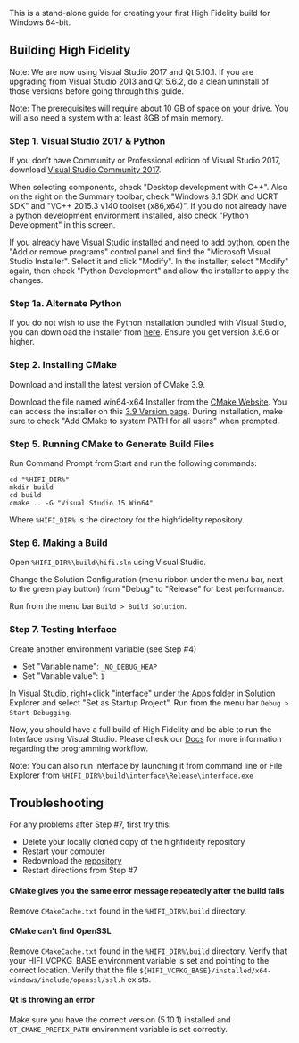 This is a stand-alone guide for creating your first High Fidelity build for Windows 64-bit.  
## Building High Fidelity
Note: We are now using Visual Studio 2017 and Qt 5.10.1. If you are upgrading from Visual Studio 2013 and Qt 5.6.2, do a clean uninstall of those versions before going through this guide.  

Note: The prerequisites will require about 10 GB of space on your drive. You will also need a system with at least 8GB of main memory.

### Step 1. Visual Studio 2017 & Python

If you don’t have Community or Professional edition of Visual Studio 2017, download [Visual Studio Community 2017](https://www.visualstudio.com/downloads/).

When selecting components, check "Desktop development with C++".  Also on the right on the Summary toolbar, check "Windows 8.1 SDK and UCRT SDK" and "VC++ 2015.3 v140 toolset (x86,x64)".  If you do not already have a python development environment installed, also check  "Python Development" in this screen.

If you already have Visual Studio installed and need to add python, open the "Add or remove programs" control panel and find the "Microsoft Visual Studio Installer".  Select it and click "Modify".  In the installer, select "Modify" again, then check "Python Development" and allow the installer to apply the changes.

### Step 1a.  Alternate Python

If you do not wish to use the Python installation bundled with Visual Studio, you can download the installer from [here](https://www.python.org/downloads/).  Ensure you get version 3.6.6 or higher.

### Step 2. Installing CMake

Download and install the latest version of CMake 3.9.

Download the file named win64-x64 Installer from the [CMake Website](https://cmake.org/download/). You can access the installer on this [3.9 Version page](https://cmake.org/files/v3.9/). During installation, make sure to check "Add CMake to system PATH for all users" when prompted.
### Step 5. Running CMake to Generate Build Files

Run Command Prompt from Start and run the following commands:
```
cd "%HIFI_DIR%"
mkdir build
cd build
cmake .. -G "Visual Studio 15 Win64"
```

Where `%HIFI_DIR%` is the directory for the highfidelity repository.

### Step 6. Making a Build

Open `%HIFI_DIR%\build\hifi.sln` using Visual Studio.

Change the Solution Configuration (menu ribbon under the menu bar, next to the green play button) from "Debug" to "Release" for best performance.

Run from the menu bar `Build > Build Solution`.

### Step 7. Testing Interface

Create another environment variable (see Step #4)
* Set "Variable name": `_NO_DEBUG_HEAP`
* Set "Variable value": `1`

In Visual Studio, right+click "interface" under the Apps folder in Solution Explorer and select "Set as Startup Project". Run from the menu bar `Debug > Start Debugging`.

Now, you should have a full build of High Fidelity and be able to run the Interface using Visual Studio. Please check our [Docs](https://wiki.highfidelity.com/wiki/Main_Page) for more information regarding the programming workflow.

Note: You can also run Interface by launching it from command line or File Explorer from `%HIFI_DIR%\build\interface\Release\interface.exe`

## Troubleshooting

For any problems after Step #7, first try this:
* Delete your locally cloned copy of the highfidelity repository
* Restart your computer
* Redownload the [repository](https://github.com/highfidelity/hifi)
* Restart directions from Step #7

#### CMake gives you the same error message repeatedly after the build fails

Remove `CMakeCache.txt` found in the `%HIFI_DIR%\build` directory.

#### CMake can't find OpenSSL

Remove `CMakeCache.txt` found in the `%HIFI_DIR%\build` directory.  Verify that your HIFI_VCPKG_BASE environment variable is set and pointing to the correct location.  Verify that the file `${HIFI_VCPKG_BASE}/installed/x64-windows/include/openssl/ssl.h` exists.

#### Qt is throwing an error

Make sure you have the correct version (5.10.1) installed and `QT_CMAKE_PREFIX_PATH` environment variable is set correctly.
